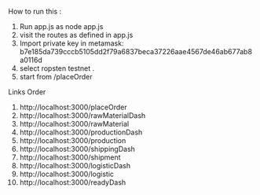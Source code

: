 How to run this :
1. Run app.js as node app.js
2. visit the routes as defined in  app.js 
3. Import private key in metamask: b7e185da739cccb5105dd2f79a6837beca37226aae4567de46ab677ab8a0116d
4. select ropsten testnet .
5. start from /placeOrder 


Links Order 
1. http://localhost:3000/placeOrder
2. http://localhost:3000/rawMaterialDash
3. http://localhost:3000/rawMaterial
4. http://localhost:3000/productionDash
5. http://localhost:3000/production
6. http://localhost:3000/shippingDash
7. http://localhost:3000/shipment
8. http://localhost:3000/logisticDash
9. http://localhost:3000/logistic
10. http://localhost:3000/readyDash
